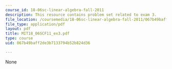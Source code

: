 ```yaml
---
course_id: 18-06sc-linear-algebra-fall-2011
description: This resource contains problem set related to exam 3.
file_location: /coursemedia/18-06sc-linear-algebra-fall-2011/067b49baff2de3b7133794b52b824d36_MIT18_06SCF11_ex3.pdf
file_type: application/pdf
layout: pdf
title: MIT18_06SCF11_ex3.pdf
type: course
uid: 067b49baff2de3b7133794b52b824d36

---
```

None